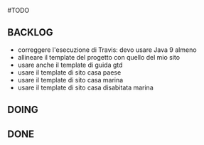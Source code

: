 #TODO

## BACKLOG

 - correggere l'esecuzione di Travis: devo usare Java 9 almeno
 - allineare il template del progetto con quello del mio sito
 - usare anche il template di guida gtd
 - usare il template di sito casa paese
 - usare il template di sito casa marina
 - usare il template di sito casa disabitata marina

## DOING

## DONE



